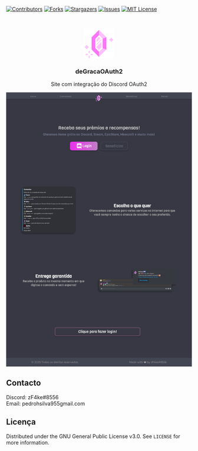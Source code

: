 [![Contributors][contributors-shield]][contributors-url]
[![Forks][forks-shield]][forks-url]
[![Stargazers][stars-shield]][stars-url]
[![Issues][issues-shield]][issues-url]
[![MIT License][license-shield]][license-url]

<br />
<p align="center">
  <a href="https://github.com/zF4ke/deGracaOAuth2">
    <img src="src/public/images/logo.png" alt="Logo" width="80" height="80">
  </a>
</p>

<h3 align="center">deGracaOAuth2</h3>
<p align="center">Site com integração do Discord OAuth2</p>
<img src="preview.png">

## Contacto

Discord: zF4ke#8556
<br>
Email: pedrohsilva955gmail.com

## Licença

Distributed under the GNU General Public License v3.0. See `LICENSE` for more information.

[contributors-shield]: https://img.shields.io/github/contributors/zF4ke/deGracaOAuth2.svg?style=flat-square
[contributors-url]: https://github.com/zF4ke/deGracaOAuth2/graphs/contributors
[forks-shield]: https://img.shields.io/github/forks/zF4ke/deGracaOAuth2.svg?style=flat-square
[forks-url]: https://github.com/zF4ke/deGracaOAuth2/network/members
[stars-shield]: https://img.shields.io/github/stars/zF4ke/deGracaOAuth2.svg?style=flat-square
[stars-url]: https://github.com/zF4ke/deGracaOAuth2/stargazers
[issues-shield]: https://img.shields.io/github/issues/zF4ke/deGracaOAuth2.svg?style=flat-square
[issues-url]: https://github.com/zF4ke/deGracaOAuth2/issues
[license-shield]: https://img.shields.io/github/license/zF4ke/deGracaOAuth2.svg?style=flat-square
[license-url]: https://github.com/zF4ke/deGracaOAuth2/blob/master/LICENSE
